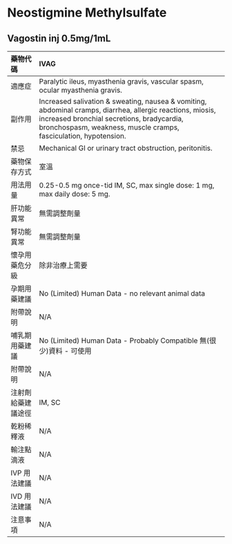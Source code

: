 # Neostigmine Methylsulfate

## Vagostin inj 0.5mg/1mL

| 藥物代碼 | IVAG |
| :--- | :--- |
| 適應症 | Paralytic ileus, myasthenia gravis, vascular spasm, ocular myasthenia gravis. |
| 副作用 | Increased salivation & sweating, nausea & vomiting, abdominal cramps, diarrhea, allergic reactions, miosis, increased bronchial secretions, bradycardia, bronchospasm, weakness, muscle cramps, fasciculation, hypotension. |
| 禁忌 | Mechanical GI or urinary tract obstruction, peritonitis. |
| 藥物保存方式 | 室溫 |
| 用法用量 | 0.25-0.5 mg once-tid IM, SC, max single dose: 1 mg, max daily dose: 5 mg. |
| 肝功能異常 | 無需調整劑量 |
| 腎功能異常 | 無需調整劑量 |
| 懷孕用藥危分級 | 除非治療上需要 |
| 孕期用藥建議 | No \(Limited\) Human Data - no relevant animal data |
| 附帶說明 | N/A |
| 哺乳期用藥建議 | No \(Limited\) Human Data - Probably Compatible 無\(很少\)資料 - 可使用 |
| 附帶說明 | N/A |
| 注射劑給藥建議途徑 | IM, SC |
| 乾粉稀釋液 | N/A |
| 輸注點滴液 | N/A |
| IVP 用法建議 | N/A |
| IVD 用法建議 | N/A |
| 注意事項 | N/A |

